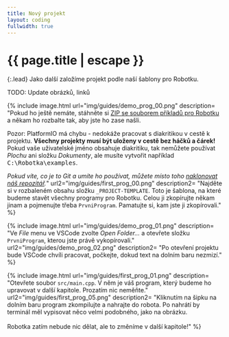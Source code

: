 ```yaml
---
title: Nový projekt
layout: coding
fullwidth: true
---
```


# {{ page.title | escape }}

{:.lead}
Jako další založíme projekt podle naší šablony pro Robotku.


TODO: Update obrázků, linků

{% include image.html
    url="img/guides/demo_prog_00.png"
    description=
        "Pokud ho ještě nemáte, stáhněte si [ZIP se souborem příkladů pro Robotku](https://github.com/RoboticsBrno/roboruka-examples/archive/stable.zip)
        a někam ho rozbalte tak, aby jste ho zase našli.

<div class=\"important\">Pozor: PlatformIO má chybu - nedokáže pracovat s diakritikou v cestě k projektu. <b>Všechny projekty musí být uloženy v cestě bez háčků a čárek!</b><br>
Pokud vaše uživatelské jméno obsahuje diakritiku, tak nemůžete používat <i>Plochu</i> ani složku <i>Dokumenty</i>, ale musíte vytvořit například <kbd>C:\Robotka\examples</kbd>.</div>

_Pokud víte, co je to Git a umíte ho používat, můžete místo toho [naklonovat náš repozitář](https://github.com/RoboticsBrno/roboruka-examples)._"
    url2="img/guides/first_prog_00.png"
    description2=
        "Najděte si v rozbaleném obsahu složku `_PROJECT-TEMPLATE`. Toto je šablona, na které budeme stavět
        všechny programy pro Robotku. Celou ji zkopírujte někam jinam a pojmenujte třeba `PrvniProgram`.
        Pamatujte si, kam jste ji zkopírovali."
 %}

{% include image.html
    url="img/guides/demo_prog_01.png"
    description=
        "Ve _File_ menu ve VSCode zvolte _Open Folder..._ a otevřete složku `PrvniProgram`, kterou jste právě vykopírovali."
    url2="img/guides/demo_prog_02.png"
    description2=
        "Po otevření projektu bude VSCode chvíli pracovat, počkejte, dokud text na dolním baru nezmizí."
 %}


{% include image.html
    url="img/guides/first_prog_01.png"
    description=
        "Otevřete soubor `src/main.cpp`. V něm je váš program, který budeme ho upravovat v další kapitole. Prozatím nic neměňte."
    url2="img/guides/first_prog_05.png"
    description2=
        "Kliknutím na šipku na dolním baru program zkompilujte a nahrajte do robota. Po nahrátí by terminál měl vypisovat něco velmi podobného,
        jako na obrázku.<br><br>Robotka zatím nebude nic dělat, ale to změníme v další kapitole!"
 %}

